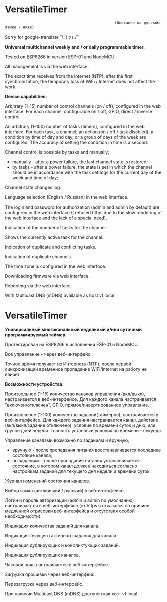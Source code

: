 # VersatileTimer

                                                     (Описание на русском языке - ниже)

Sorry for google-translate ¯\\\_(ツ)\_/¯

**Universal multichannel weekly and / or daily programmable timer.**

Tested on ESP8266 in version ESP-01 and NodeMCU.

All management is via the web interface.

The exact time receives from the Internet (NTP), after the first synchronization, the temporary loss of WiFi / Internet does not affect the work.

**Device capabilities:**

Arbitrary (1-15) number of control channels (on / off), configured in the web interface. For each channel, configurable on / off, GPIO, direct / inverse control.

An arbitrary (1-100) number of tasks (timers), configured in the web interface. For each task, a channel, an action (on / off / task disabled), a condition by time of day and day, or a group of days of the week are configured. The accuracy of setting the condition in time is a second.

Channel control is possible by tasks and manually;
  - manually - after a power failure, the last channel state is restored;
  - by tasks - after a power failure, the state is set in which the channel should be in accordance with the task settings for the current day of the week and time of day;

Channel state changes log.

Language selection (English / Russian) in the web interface.

The login and password for authorization (admin and admin by default) are configured in the web interface (I refused https due to the slow rendering of the web interface and the lack of a special need).

Indication of the number of tasks for the channel.

Shows the currently active task for the channel.

Indication of duplicate and conflicting tasks.

Indication of duplicate channels.

The time zone is configured in the web interface.

Downloading firmware via web interface.

Rebooting via the web interface.

With Multicast DNS (mDNS) available as host vt.local.

# VersatileTimer

**Универсальный многоканальный недельный и/или суточный программируемый таймер.** 

Протестирован на ESP8266 в исполнении ESP-01 и NodeMCU.

Всё управление - через веб-интерфейс.

Точное время получает из Интернета (NTP), после первой синхронизации временное пропадание WiFi/Internet на работу не влияет.

**Возможности устройства:**

Произвольное (1-15) количество каналов управления (вкл/выкл), настраивается в веб-интерфейсе.
Для каждого канала настраивается "включен/отключен", GPIO, прямое/инвертированное управление.

Произвольное (1-100) количество заданий(таймеров), настраивается в веб-интерфейсе.
Для каждого задания настраивается канал, действие (вкл/выкл/задание отключено), условие по времени суток и дню, или группе дней недели.
Точность установки условия по времени - секунда.

Управление каналами возможно по заданиям и вручную;
  - вручную - после пропадания питания восстанавливается последнее состояние канала;
  - по заданиям - после пропадания питания устанавливается состояние, в котором канал должен находиться согласно настройкам заданий для текущего дня недели и времени суток;

Журнал изменений состояния каналов. 

Выбор языка (английский / русский) в веб-интерфейсе.

Логин и пароль авторизации (admin и admin по умолчанию) настраиваются в веб-интерфейсе (от https я отказался по причине медленной отрисовки веб-интерфейса и отсутствия особой необходимости).

Индикация количества заданий для канала.

Индикация текущего активного задания для канала.

Индикация дублирующих и конфликтующих заданий.

Индикация дублирующих каналов.

Часовой пояс настраивается в веб-интерфейсе.

Загрузка прошивки через веб-интерфейс.

Перезагрузка через веб-интерфейс.

При наличии Multicast DNS (mDNS) доступен как хост vt.local.
